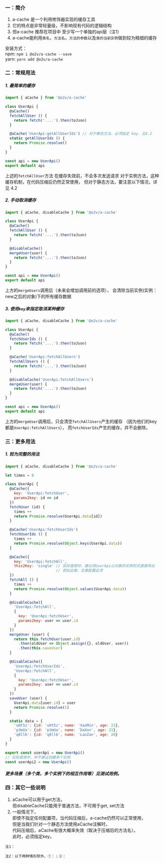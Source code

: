 ### 一：简介
1. a-cache 是一个利用修饰器实现的缓存工具
2. 它的特点是非常轻量级，不影响现有代码的逻辑结构
3. 但a-cache 推荐在项目中 至少写一个单独的api层（注1）
4. a-cache能利用`类名`，`方法名`，`方法的参数`以及`类的当前实例`做到较为精细的缓存

安装方式：  
npm:  ```npm i @o2v/a-cache --save```  
yarn: ```yarn add @o2v/a-cache```

### 二：常规用法
##### 1. 最简单的缓存  
```javascript
import { aCache } from '@o2v/a-cache'

class UserApi {
  @aCache()
  fetchAllUser () {
    return fetch('....').then(toJson)
  }

  @aCache('UserApi:getAllUserIds') // 对于静态方法，必须指定 key，见4.2
  static getAllUserIds () {
    return Promise.resolve()
  }
}

const api = new UserApi()
export default api
```
上述的`fetchAllUser`方法 在缓存失效前，不会多次发送请求
对于实例方法，这种缓存机制，在代码压缩后仍然正常使用，
但对于静态方法，要注意以下情况，详见 4.2
    
##### 2. 手动取消缓存  
```javascript
import { aCache, disableCache } from '@o2v/a-cache'

class UserApi {
  @aCache()
  fetchAllUser () {
    return fetch('....').then(toJson)
  }

  @disableCache()  
  mergeUser(user) {
    return fetch('....').then(toJson)
  }
}

const api = new UserApi()
export default api
```
上方的`mergeUsers`调用后（未来会增加调用前的选项），
会清除当前实例(实例：new之后的对象)下的所有缓存数据
    
##### 3. 使用`key`来指定取消某种缓存  
```javascript
import { aCache, disableCache } from '@o2v/a-cache'

class UserApi {
  @aCache()
  fetchUserIds () {
    return fetch('....').then(toJson)
  }

  @aCache('UserApi:fetchAllUsers')
  fetchAllUsers () {
    return fetch('....').then(toJson)
  }

  @disableCache('UserApi:fetchAllUsers')  
  mergeUser(user) {
    return fetch('....').then(toJson)
  }
}

const api = new UserApi()
export default api
```
上方的`mergeUser`调用后，只会清空`fetchAllUsers`产生的缓存
（因为他们的key都是`UserApi:fetchAllUsers`），
而`fetchUserIds`产生的缓存，并不会删除。

### 三：更多用法
##### 1. 较为完整的用法  
```javascript
import { aCache, disableCache } from '@o2v/a-cache'

let times = 0

class UserApi {
  @aCache({
    key: 'UserApi:fetchUser',
    params2key: id => id
  })
  fetchUser (id) {
    times ++
    return Promise.resolve(UserApi.data[id])
  }

  @aCache('UserApi:fetchUserIds')
  fetchUserIds () {
    times ++
    return Promise.resolve(Object.keys(UserApi.data))
  }

  @aCache({
    key: 'UserApi:fetchAll',
    this2Key: 'single' // 实际使用时，建议将UserApi以对象的实例形式直接导出
                       // 若如此做，无需配置此项
  })
  fetchAll () {
    times ++
    return Promise.resolve(Object.values(UserApi.data))
  }

  @disableCache([
    'UserApi:fetchAll',
    {
      key: 'UserApi:fetchUser',
      params2key: user => user.id
    }
  ])
  mergeUser (user) {
    return this.fetchUser(user.id)
      .then(oldUser => Object.assign({}, oldUser, user))
      .then(this.saveUser)
  }

  @disableCache([
    'UserApi:fetchUserIds',
    'UserApi:fetchAll',
    {
      key: 'UserApi:fetchUser',
      params2key: user => user.id
    }
  ])
  saveUser (user) {
    UserApi.data[user.id] = user
    return Promise.resolve(1)
  }

  static data = {
    'uHt5z': {id: 'uHt5z', name: 'XaoMin', age: 22},
    'p3mUa': {id: 'p3mUa', name: 'DaXon', age: 21},
    'q8llb': {id: 'q8llb', name: 'LaoZan', age: 20}
  }
}

export const userApi = new UserApi()
// 实际使用中，并不建议创建多个实例
const userApi2 = new UserApi()
```
##### 更多场景（多个类，多个实例下的相互作用等）见测试用例。

### 四：其它一些说明
1. aCache可以用于get方法，  
但disableCache只能用于普通方法，不可用于get, set方法
2. 一般情况下，  
即使不指定任何配置项，当代码压缩后，a-cache仍然可以正常使用，  
但是当我们针对一个静态方法使用aCache注解时，  
代码压缩后，aCache有很大概率失效（取决于压缩后的方法名）。  
此时，必须指定key。
 
```
注1：  

注2：以下两种情形除外，①：；②：
```


